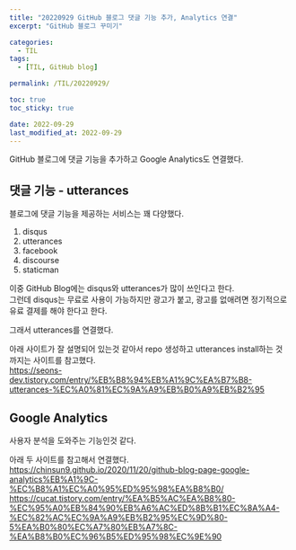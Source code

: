 ```yaml
---
title: "20220929 GitHub 블로그 댓글 기능 추가, Analytics 연결"
excerpt: "GitHub 블로그 꾸미기"

categories:
  - TIL
tags:
  - [TIL, GitHub blog]

permalink: /TIL/20220929/

toc: true
toc_sticky: true

date: 2022-09-29
last_modified_at: 2022-09-29
---
```


GitHub 블로그에 댓글 기능을 추가하고 Google Analytics도 연결했다.

## 댓글 기능 - utterances

블로그에 댓글 기능을 제공하는 서비스는 꽤 다양했다.
1. disqus
2. utterances
3. facebook
4. discourse
5. staticman

이중 GitHub Blog에는 disqus와 utterances가 많이 쓰인다고 한다. <br/>
그런데 disqus는 무료로 사용이 가능하지만 광고가 붙고, 광고를 없애려면 정기적으로 유료 결제를 해야 한다고 한다.<br/>

그래서 utterances를 연결했다. <br/>

아래 사이트가 잘 설명되어 있는것 같아서 repo 생성하고 utterances install하는 것 까지는 사이트를 참고했다. <br/>
<https://seons-dev.tistory.com/entry/%EB%B8%94%EB%A1%9C%EA%B7%B8-utterances-%EC%A0%81%EC%9A%A9%EB%B0%A9%EB%B2%95>


## Google Analytics

사용자 분석을 도와주는 기능인것 같다.<br/>

아래 두 사이트를 참고해서 연결했다.<br/>
<https://chinsun9.github.io/2020/11/20/github-blog-page-google-analytics%EB%A1%9C-%EC%B8%A1%EC%A0%95%ED%95%98%EA%B8%B0/> <br/>
<https://cucat.tistory.com/entry/%EA%B5%AC%EA%B8%80-%EC%95%A0%EB%84%90%EB%A6%AC%ED%8B%B1%EC%8A%A4-%EC%82%AC%EC%9A%A9%EB%B2%95%EC%9D%80-5%EA%B0%80%EC%A7%80%EB%A7%8C-%EA%B8%B0%EC%96%B5%ED%95%98%EC%9E%90>
